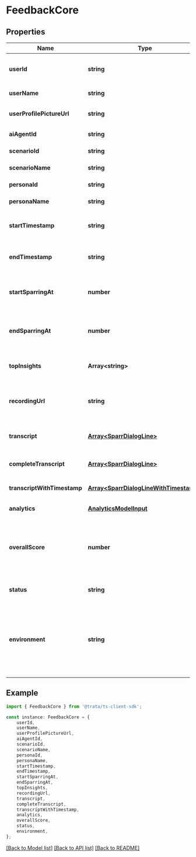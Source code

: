 # FeedbackCore


## Properties

Name | Type | Description | Notes
------------ | ------------- | ------------- | -------------
**userId** | **string** | The ID of the user who made the call | [default to undefined]
**userName** | **string** |  | [default to undefined]
**userProfilePictureUrl** | **string** |  | [optional] [default to undefined]
**aiAgentId** | **string** |  | [default to undefined]
**scenarioId** | **string** |  | [default to undefined]
**scenarioName** | **string** |  | [default to undefined]
**personaId** | **string** |  | [default to undefined]
**personaName** | **string** |  | [default to undefined]
**startTimestamp** | **string** | The start timestamp of the conversation | [default to undefined]
**endTimestamp** | **string** | The end timestamp of the conversation | [default to undefined]
**startSparringAt** | **number** | The time in seconds when sparring started | [optional] [default to -1]
**endSparringAt** | **number** | The time in seconds when sparring ended | [optional] [default to -1]
**topInsights** | **Array&lt;string&gt;** | The top insights from the conversation | [default to undefined]
**recordingUrl** | **string** | The URL of the recording of the conversation | [default to undefined]
**transcript** | [**Array&lt;SparrDialogLine&gt;**](SparrDialogLine.md) | The transcript of the conversation | [default to undefined]
**completeTranscript** | [**Array&lt;SparrDialogLine&gt;**](SparrDialogLine.md) |  | [optional] [default to undefined]
**transcriptWithTimestamp** | [**Array&lt;SparrDialogLineWithTimestamp&gt;**](SparrDialogLineWithTimestamp.md) |  | [optional] [default to undefined]
**analytics** | [**AnalyticsModelInput**](AnalyticsModelInput.md) |  | [default to undefined]
**overallScore** | **number** | The overall score of the conversation out of 100 based on the weightage of each goal | [default to undefined]
**status** | **string** | The status of the feedback | [optional] [default to 'active']
**environment** | **string** | The environment where the feedback was given - Only two possible values (sparr or live) | [optional] [default to 'sparr']

## Example

```typescript
import { FeedbackCore } from '@trata/ts-client-sdk';

const instance: FeedbackCore = {
    userId,
    userName,
    userProfilePictureUrl,
    aiAgentId,
    scenarioId,
    scenarioName,
    personaId,
    personaName,
    startTimestamp,
    endTimestamp,
    startSparringAt,
    endSparringAt,
    topInsights,
    recordingUrl,
    transcript,
    completeTranscript,
    transcriptWithTimestamp,
    analytics,
    overallScore,
    status,
    environment,
};
```

[[Back to Model list]](../README.md#documentation-for-models) [[Back to API list]](../README.md#documentation-for-api-endpoints) [[Back to README]](../README.md)
